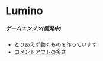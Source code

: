 # Lumino

##### ゲームエンジン(開発中)
- とりあえず動くものを作っています
- [コメントアウトの多さ](https://github.com/lriki/Lumino/issues/2)
